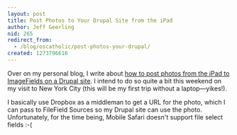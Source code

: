 ```yaml
---
layout: post
title: Post Photos to Your Drupal Site from the iPad
author: Jeff Geerling
nid: 265
redirect_from:
  - /blog/oscatholic/post-photos-your-drupal/
created: 1273796616
---
```

<p>Over on my personal blog, I write about <a href="http://www.lifeisaprayer.com/articles/web-design/post-photos-from-ipad-to-drupal">how to post photos from the iPad to ImageFields on a Drupal site</a>. I intend to do so quite a bit this weekend on my visit to New York City (this will be my first trip without a laptop&mdash;yikes!).</p>
<p>I basically use Dropbox as a middleman to get a URL for the photo, which I can pass to FileField Sources so my Drupal site can use the photo. Unfortunately, for the time being, Mobile Safari doesn&#39;t support file select fields :-(</p>
